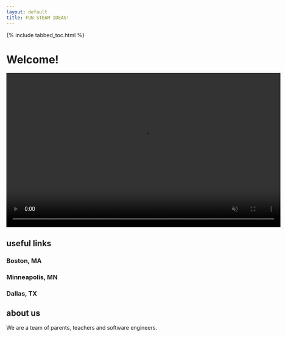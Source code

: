 ```yaml
---
layout: default
title: FUN STEAM IDEAS!
---
```


{% include tabbed_toc.html %}

<div class="tab-content">

# Welcome!

<video width="720" height="405" controls muted="" autoplay="" loop="false">
  <source src="media/intro_video_short.mp4" type="video/mp4">
</video>

## useful links

  ### Boston, MA
  ### Minneapolis, MN
  ### Dallas, TX
  
## about us
  We are a team of parents, teachers and software engineers. 

</div>
